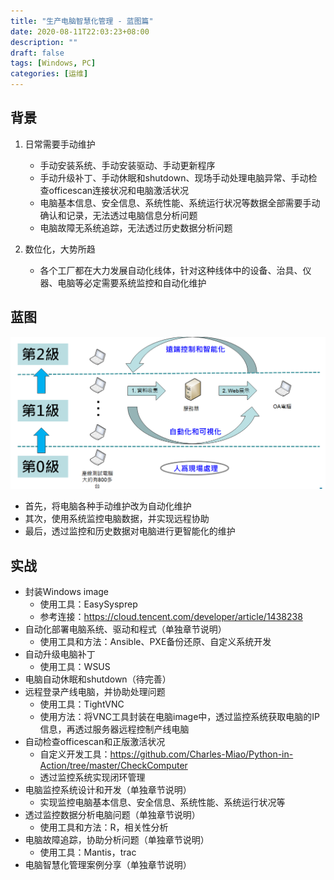 ```yaml
---
title: "生产电脑智慧化管理 - 蓝图篇"
date: 2020-08-11T22:03:23+08:00
description: ""
draft: false
tags: [Windows, PC]
categories: [运维]
---
```


<!--more-->

背景
---

1. 日常需要手动维护
    
    - 手动安装系统、手动安装驱动、手动更新程序
    - 手动升级补丁、手动休眠和shutdown、现场手动处理电脑异常、手动检查officescan连接状况和电脑激活状况
    - 电脑基本信息、安全信息、系统性能、系统运行状况等数据全部需要手动确认和记录，无法透过电脑信息分析问题
    - 电脑故障无系统追踪，无法透过历史数据分析问题

2. 数位化，大势所趋
    
    - 各个工厂都在大力发展自动化线体，针对这种线体中的设备、治具、仪器、电脑等必定需要系统监控和自动化维护

蓝图
---

![blueprint](https://github.com/Charles-Miao/blog/blob/master/static/Host-PC-Monitoring/blueprint.PNG?raw=true)

- 首先，将电脑各种手动维护改为自动化维护
- 其次，使用系统监控电脑数据，并实现远程协助
- 最后，透过监控和历史数据对电脑进行更智能化的维护

实战
---

- 封装Windows image
    - 使用工具：EasySysprep
    - 参考连接：https://cloud.tencent.com/developer/article/1438238
- 自动化部署电脑系统、驱动和程式（单独章节说明）
    - 使用工具和方法：Ansible、PXE备份还原、自定义系统开发
- 自动升级电脑补丁
    - 使用工具：WSUS
- 电脑自动休眠和shutdown（待完善）
- 远程登录产线电脑，并协助处理问题
    - 使用工具：TightVNC
    - 使用方法：将VNC工具封装在电脑image中，透过监控系统获取电脑的IP信息，再透过服务器远程控制产线电脑
- 自动检查officescan和正版激活状况
    - 自定义开发工具：https://github.com/Charles-Miao/Python-in-Action/tree/master/CheckComputer
    - 透过监控系统实现闭环管理
- 电脑监控系统设计和开发（单独章节说明）
    - 实现监控电脑基本信息、安全信息、系统性能、系统运行状况等
- 透过监控数据分析电脑问题（单独章节说明）
    - 使用工具和方法：R，相关性分析
- 电脑故障追踪，协助分析问题（单独章节说明）
    - 使用工具：Mantis，trac
- 电脑智慧化管理案例分享（单独章节说明）

